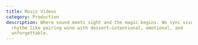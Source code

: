 ```yaml
---
title: Music Videos
category: Production
description: Where sound meets sight and the magic begins. We sync visuals to
  rhythm like pairing wine with dessert—intentional, emotional, and
  unforgettable.
---
```


